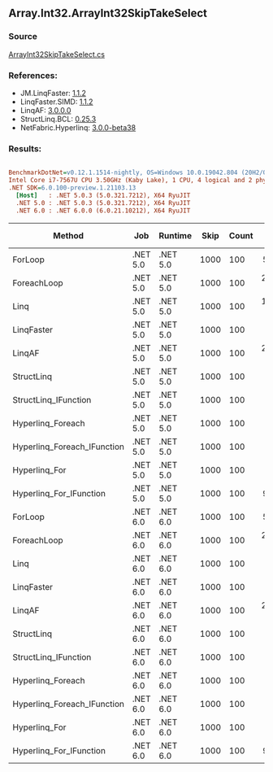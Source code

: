 ﻿## Array.Int32.ArrayInt32SkipTakeSelect

### Source
[ArrayInt32SkipTakeSelect.cs](../LinqBenchmarks/Array/Int32/ArrayInt32SkipTakeSelect.cs)

### References:
- JM.LinqFaster: [1.1.2](https://www.nuget.org/packages/JM.LinqFaster/1.1.2)
- LinqFaster.SIMD: [1.1.2](https://www.nuget.org/packages/LinqFaster.SIMD/1.0.3)
- LinqAF: [3.0.0.0](https://www.nuget.org/packages/LinqAF/3.0.0.0)
- StructLinq.BCL: [0.25.3](https://www.nuget.org/packages/StructLinq.BCL/0.25.3)
- NetFabric.Hyperlinq: [3.0.0-beta38](https://www.nuget.org/packages/NetFabric.Hyperlinq/3.0.0-beta38)

### Results:
``` ini

BenchmarkDotNet=v0.12.1.1514-nightly, OS=Windows 10.0.19042.804 (20H2/October2020Update)
Intel Core i7-7567U CPU 3.50GHz (Kaby Lake), 1 CPU, 4 logical and 2 physical cores
.NET SDK=6.0.100-preview.1.21103.13
  [Host]   : .NET 5.0.3 (5.0.321.7212), X64 RyuJIT
  .NET 5.0 : .NET 5.0.3 (5.0.321.7212), X64 RyuJIT
  .NET 6.0 : .NET 6.0.0 (6.0.21.10212), X64 RyuJIT


```
|                      Method |      Job |  Runtime | Skip | Count |        Mean |     Error |    StdDev | Ratio | RatioSD |  Gen 0 | Gen 1 | Gen 2 | Allocated |
|---------------------------- |--------- |--------- |----- |------ |------------:|----------:|----------:|------:|--------:|-------:|------:|------:|----------:|
|                     ForLoop | .NET 5.0 | .NET 5.0 | 1000 |   100 |    57.93 ns |  0.267 ns |  0.250 ns |  1.00 |    0.00 |      - |     - |     - |         - |
|                 ForeachLoop | .NET 5.0 | .NET 5.0 | 1000 |   100 | 2,621.07 ns |  8.591 ns |  8.036 ns | 45.25 |    0.22 | 0.0153 |     - |     - |      32 B |
|                        Linq | .NET 5.0 | .NET 5.0 | 1000 |   100 | 1,076.58 ns |  6.472 ns |  5.738 ns | 18.58 |    0.13 | 0.0725 |     - |     - |     152 B |
|                  LinqFaster | .NET 5.0 | .NET 5.0 | 1000 |   100 |   331.11 ns |  3.782 ns |  3.353 ns |  5.72 |    0.06 | 0.6080 |     - |     - |   1,272 B |
|                      LinqAF | .NET 5.0 | .NET 5.0 | 1000 |   100 | 2,674.57 ns | 12.910 ns | 11.444 ns | 46.17 |    0.28 |      - |     - |     - |         - |
|                  StructLinq | .NET 5.0 | .NET 5.0 | 1000 |   100 |   277.03 ns |  1.562 ns |  1.461 ns |  4.78 |    0.03 | 0.0458 |     - |     - |      96 B |
|        StructLinq_IFunction | .NET 5.0 | .NET 5.0 | 1000 |   100 |   165.99 ns |  0.467 ns |  0.437 ns |  2.87 |    0.01 |      - |     - |     - |         - |
|           Hyperlinq_Foreach | .NET 5.0 | .NET 5.0 | 1000 |   100 |   240.61 ns |  1.206 ns |  1.069 ns |  4.15 |    0.03 |      - |     - |     - |         - |
| Hyperlinq_Foreach_IFunction | .NET 5.0 | .NET 5.0 | 1000 |   100 |   171.72 ns |  0.721 ns |  0.639 ns |  2.96 |    0.02 |      - |     - |     - |         - |
|               Hyperlinq_For | .NET 5.0 | .NET 5.0 | 1000 |   100 |   223.25 ns |  0.737 ns |  0.616 ns |  3.85 |    0.02 |      - |     - |     - |         - |
|     Hyperlinq_For_IFunction | .NET 5.0 | .NET 5.0 | 1000 |   100 |    90.84 ns |  0.487 ns |  0.455 ns |  1.57 |    0.01 |      - |     - |     - |         - |
|                     ForLoop | .NET 6.0 | .NET 6.0 | 1000 |   100 |    58.03 ns |  0.240 ns |  0.200 ns |  1.00 |    0.01 |      - |     - |     - |         - |
|                 ForeachLoop | .NET 6.0 | .NET 6.0 | 1000 |   100 | 2,611.90 ns | 20.925 ns | 19.573 ns | 45.09 |    0.36 | 0.0153 |     - |     - |      32 B |
|                        Linq | .NET 6.0 | .NET 6.0 | 1000 |   100 |   977.05 ns |  4.946 ns |  4.626 ns | 16.87 |    0.10 | 0.0725 |     - |     - |     152 B |
|                  LinqFaster | .NET 6.0 | .NET 6.0 | 1000 |   100 |   319.12 ns |  4.867 ns |  4.553 ns |  5.51 |    0.08 | 0.6080 |     - |     - |   1,272 B |
|                      LinqAF | .NET 6.0 | .NET 6.0 | 1000 |   100 | 2,767.22 ns | 11.523 ns |  9.623 ns | 47.77 |    0.27 |      - |     - |     - |         - |
|                  StructLinq | .NET 6.0 | .NET 6.0 | 1000 |   100 |   264.52 ns |  0.930 ns |  0.824 ns |  4.57 |    0.02 | 0.0458 |     - |     - |      96 B |
|        StructLinq_IFunction | .NET 6.0 | .NET 6.0 | 1000 |   100 |   174.88 ns |  0.401 ns |  0.335 ns |  3.02 |    0.01 |      - |     - |     - |         - |
|           Hyperlinq_Foreach | .NET 6.0 | .NET 6.0 | 1000 |   100 |   208.66 ns |  1.160 ns |  1.085 ns |  3.60 |    0.02 |      - |     - |     - |         - |
| Hyperlinq_Foreach_IFunction | .NET 6.0 | .NET 6.0 | 1000 |   100 |   167.60 ns |  0.685 ns |  0.607 ns |  2.89 |    0.01 |      - |     - |     - |         - |
|               Hyperlinq_For | .NET 6.0 | .NET 6.0 | 1000 |   100 |   222.56 ns |  0.724 ns |  0.604 ns |  3.84 |    0.02 |      - |     - |     - |         - |
|     Hyperlinq_For_IFunction | .NET 6.0 | .NET 6.0 | 1000 |   100 |    90.86 ns |  0.288 ns |  0.255 ns |  1.57 |    0.01 |      - |     - |     - |         - |
